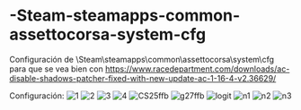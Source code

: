 # -Steam-steamapps-common-assettocorsa-system-cfg
Configuración de \Steam\steamapps\common\assettocorsa\system\cfg para que se vea bien con https://www.racedepartment.com/downloads/ac-disable-shadows-patcher-fixed-with-new-update-ac-1-16-4-v2.36629/


Configuración:
![1](https://user-images.githubusercontent.com/34553420/111156317-e562a280-8595-11eb-8011-dca31a8c22f6.png)
![2](https://user-images.githubusercontent.com/34553420/111156322-e693cf80-8595-11eb-819a-afeb8ba048bb.png)
![3](https://user-images.githubusercontent.com/34553420/111156324-e693cf80-8595-11eb-8ad4-229311b2e881.png)
![4](https://user-images.githubusercontent.com/34553420/111156325-e72c6600-8595-11eb-9ab1-015d1365105f.png)
![CS25ffb](https://user-images.githubusercontent.com/34553420/111156327-e72c6600-8595-11eb-9824-3bea10f970a7.png)
![g27ffb](https://user-images.githubusercontent.com/34553420/111156330-e72c6600-8595-11eb-81ef-2b132eb1fd14.png)
![logit](https://user-images.githubusercontent.com/34553420/111156331-e7c4fc80-8595-11eb-8b46-60524d5bc82b.png)
![n1](https://user-images.githubusercontent.com/34553420/111156332-e7c4fc80-8595-11eb-84a0-a7e252300c56.png)
![n2](https://user-images.githubusercontent.com/34553420/111156335-e85d9300-8595-11eb-88bb-5ba3820542e1.png)
![n3](https://user-images.githubusercontent.com/34553420/111156337-e85d9300-8595-11eb-907a-65c03a560701.png)
